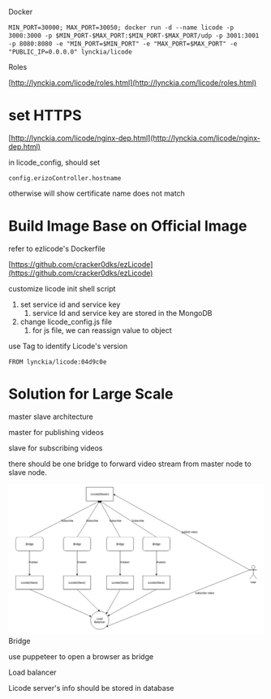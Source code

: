 Docker

```
MIN_PORT=30000; MAX_PORT=30050; docker run -d --name licode -p 3000:3000 -p $MIN_PORT-$MAX_PORT:$MIN_PORT-$MAX_PORT/udp -p 3001:3001  -p 8080:8080 -e "MIN_PORT=$MIN_PORT" -e "MAX_PORT=$MAX_PORT" -e "PUBLIC_IP=0.0.0.0" lynckia/licode
```

Roles

[http://lynckia.com/licode/roles.html](http://lynckia.com/licode/roles.html)

# set HTTPS

[http://lynckia.com/licode/nginx-dep.html](http://lynckia.com/licode/nginx-dep.html)

in licode\_config, should set

```
config.erizoController.hostname
```

otherwise will show certificate name does not match

# Build Image Base on Official Image

refer to ezlicode's Dockerfile

[https://github.com/cracker0dks/ezLicode](https://github.com/cracker0dks/ezLicode)

customize licode init shell script

1. set service id and service key
   1. service Id and service key are stored in the MongoDB  
2. change licode\_config.js file
   1. for js file, we can reassign value to object

use Tag to identify Licode's version

```
FROM lynckia/licode:04d9c0e
```

# Solution for Large Scale

master slave architecture

master for publishing videos

slave for subscribing videos

there should be one bridge to forward video stream from master node to slave node.

![](/assets/licode_scale_master_slave.png)Bridge

use puppeteer to open a browser as bridge

Load balancer

Licode server's info should be stored in database

